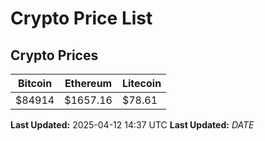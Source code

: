 # Crypto Price List

## Crypto Prices
| Bitcoin | Ethereum | Litecoin |
| ------- | -------- | -------- |
| $84914 | $1657.16 | $78.61 |
**Last Updated:** 2025-04-12 14:37 UTC
**Last Updated:** $DATE$
